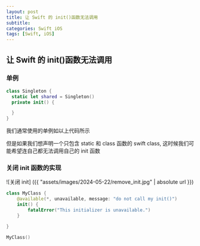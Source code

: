 ```yaml
---
layout: post
title: 让 Swift 的 init()函数无法调用
subtitle:
categories: Swift iOS
tags: [Swift, iOS]
---
```


## 让 Swift 的 init()函数无法调用

### 单例

```swift
class Singleton {
  static let shared = Singleton()
  private init() {

  }
}
```

我们通常使用的单例如以上代码所示

但是如果我们想声明一个只包含 static 和 class 函数的 swift class, 这时候我们可能希望连自己都无法调用自己的 init 函数

### 关闭 init 函数的实现

![关闭 init] ({{ "assets/images/2024-05-22/remove_init.jpg" | absolute url }})

```swift
class MyClass {
    @available(*, unavailable, message: "do not call my init()")
    init() {
        fatalError("This initializer is unavailable.")
    }

}

MyClass()

```
